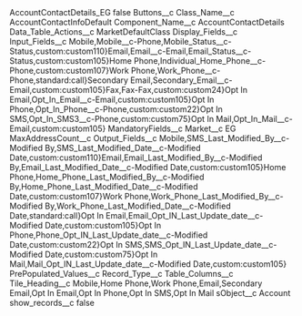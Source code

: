 <?xml version="1.0" encoding="UTF-8"?>
<CustomMetadata xmlns="http://soap.sforce.com/2006/04/metadata" xmlns:xsi="http://www.w3.org/2001/XMLSchema-instance" xmlns:xsd="http://www.w3.org/2001/XMLSchema">
    <label>AccountContactDetails_EG</label>
    <protected>false</protected>
    <values>
        <field>Buttons__c</field>
        <value xsi:nil="true"/>
    </values>
    <values>
        <field>Class_Name__c</field>
        <value xsi:type="xsd:string">AccountContactInfoDefault</value>
    </values>
    <values>
        <field>Component_Name__c</field>
        <value xsi:type="xsd:string">AccountContactDetails</value>
    </values>
    <values>
        <field>Data_Table_Actions__c</field>
        <value xsi:type="xsd:string">MarketDefaultClass</value>
    </values>
    <values>
        <field>Display_Fields__c</field>
        <value xsi:nil="true"/>
    </values>
    <values>
        <field>Input_Fields__c</field>
        <value xsi:type="xsd:string">Mobile,Mobile__c-Phone,Mobile_Status__c-Status,custom:custom110}Email,Email__c-Email,Email_Status__c-Status,custom:custom105}Home Phone,Individual_Home_Phone__c-Phone,custom:custom107}Work Phone,Work_Phone__c-Phone,standard:call}Secondary Email,Secondary_Email__c-Email,custom:custom105}Fax,Fax-Fax,custom:custom24}Opt In Email,Opt_In_Email__c-Email,custom:custom105}Opt In Phone,Opt_In_Phone__c-Phone,custom:custom22}Opt In SMS,Opt_In_SMS3__c-Phone,custom:custom75}Opt In Mail,Opt_In_Mail__c-Email,custom:custom105}</value>
    </values>
    <values>
        <field>MandatoryFields__c</field>
        <value xsi:nil="true"/>
    </values>
    <values>
        <field>Market__c</field>
        <value xsi:type="xsd:string">EG</value>
    </values>
    <values>
        <field>MaxAddressCount__c</field>
        <value xsi:nil="true"/>
    </values>
    <values>
        <field>Output_Fields__c</field>
        <value xsi:type="xsd:string">Mobile,SMS_Last_Modified_By__c-Modified By,SMS_Last_Modified_Date__c-Modified Date,custom:custom110}Email,Email_Last_Modified_By__c-Modified By,Email_Last_Modified_Date__c-Modified Date,custom:custom105}Home Phone,Home_Phone_Last_Modified_By__c-Modified By,Home_Phone_Last_Modified_Date__c-Modified Date,custom:custom107}Work Phone,Work_Phone_Last_Modified_By__c-Modified By,Work_Phone_Last_Modified_Date__c-Modified Date,standard:call}Opt In Email,Email_Opt_IN_Last_Update_date__c-Modified Date,custom:custom105}Opt In Phone,Phone_Opt_IN_Last_Update_date__c-Modified Date,custom:custom22}Opt In SMS,SMS_Opt_IN_Last_Update_date__c-Modified Date,custom:custom75}Opt In Mail,Mail_Opt_IN_Last_Update_date__c-Modified Date,custom:custom105}</value>
    </values>
    <values>
        <field>PrePopulated_Values__c</field>
        <value xsi:nil="true"/>
    </values>
    <values>
        <field>Record_Type__c</field>
        <value xsi:nil="true"/>
    </values>
    <values>
        <field>Table_Columns__c</field>
        <value xsi:nil="true"/>
    </values>
    <values>
        <field>Tile_Heading__c</field>
        <value xsi:type="xsd:string">Mobile,Home Phone,Work Phone,Email,Secondary Email,Opt In Email,Opt In Phone,Opt In SMS,Opt In Mail</value>
    </values>
    <values>
        <field>sObject__c</field>
        <value xsi:type="xsd:string">Account</value>
    </values>
    <values>
        <field>show_records__c</field>
        <value xsi:type="xsd:boolean">false</value>
    </values>
</CustomMetadata>
